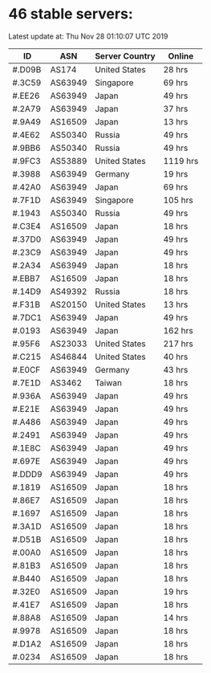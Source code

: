 # 46 stable servers:

Latest update at: Thu Nov 28 01:10:07 UTC 2019

| ID | ASN | Server Country | Online |
| -- | --- | -------------- | ------ |
| #.D09B | AS174 | United States | 28 hrs |
| #.3C59 | AS63949 | Singapore | 69 hrs |
| #.EE26 | AS63949 | Japan | 49 hrs |
| #.2A79 | AS63949 | Japan | 37 hrs |
| #.9A49 | AS16509 | Japan | 13 hrs |
| #.4E62 | AS50340 | Russia | 49 hrs |
| #.9BB6 | AS50340 | Russia | 49 hrs |
| #.9FC3 | AS53889 | United States | 1119 hrs |
| #.3988 | AS63949 | Germany | 19 hrs |
| #.42A0 | AS63949 | Japan | 69 hrs |
| #.7F1D | AS63949 | Singapore | 105 hrs |
| #.1943 | AS50340 | Russia | 49 hrs |
| #.C3E4 | AS16509 | Japan | 18 hrs |
| #.37D0 | AS63949 | Japan | 49 hrs |
| #.23C9 | AS63949 | Japan | 49 hrs |
| #.2A34 | AS63949 | Japan | 18 hrs |
| #.EBB7 | AS16509 | Japan | 18 hrs |
| #.14D9 | AS49392 | Russia | 18 hrs |
| #.F31B | AS20150 | United States | 13 hrs |
| #.7DC1 | AS63949 | Japan | 49 hrs |
| #.0193 | AS63949 | Japan | 162 hrs |
| #.95F6 | AS23033 | United States | 217 hrs |
| #.C215 | AS46844 | United States | 40 hrs |
| #.E0CF | AS63949 | Germany | 43 hrs |
| #.7E1D | AS3462 | Taiwan | 18 hrs |
| #.936A | AS63949 | Japan | 49 hrs |
| #.E21E | AS63949 | Japan | 49 hrs |
| #.A486 | AS63949 | Japan | 49 hrs |
| #.2491 | AS63949 | Japan | 49 hrs |
| #.1E8C | AS63949 | Japan | 49 hrs |
| #.697E | AS63949 | Japan | 49 hrs |
| #.DDD9 | AS63949 | Japan | 49 hrs |
| #.1819 | AS16509 | Japan | 18 hrs |
| #.86E7 | AS16509 | Japan | 18 hrs |
| #.1697 | AS16509 | Japan | 18 hrs |
| #.3A1D | AS16509 | Japan | 18 hrs |
| #.D51B | AS16509 | Japan | 18 hrs |
| #.00A0 | AS16509 | Japan | 18 hrs |
| #.81B3 | AS16509 | Japan | 18 hrs |
| #.B440 | AS16509 | Japan | 18 hrs |
| #.32E0 | AS16509 | Japan | 19 hrs |
| #.41E7 | AS16509 | Japan | 18 hrs |
| #.88A8 | AS16509 | Japan | 14 hrs |
| #.9978 | AS16509 | Japan | 18 hrs |
| #.D1A2 | AS16509 | Japan | 18 hrs |
| #.0234 | AS16509 | Japan | 18 hrs |


